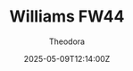 ---
title: "Williams FW44"
meta_title: ""
description: "Williams FW44 2022 by SP Mod for Assetto Corsa, ready to race!"
date: 2025-05-09T12:14:00Z
thumb: 4zLybj3
mainimage: 2BViSWU
cargallery: ["IeT8P6h"]
categories: ["Car"]
author: "Theodora"
tags: ["Williams", "F1", "Formula 1", "Formula", "R2R", "SP Mod", "2022", "England"]
draft: false
link: https://modsfire.com/e9VVPynQ93jy9uA
zipsize: 158 MB
manu: Williams
championship: Formula 1
country: England
year: 2022
class: Formula
drivetrain: RWD
engine: AMG F1 M13
power: "-- whp"
torque: "--"
mass: "715"
speed: "--"
accel: "- seconds"
gb: 8-speed
creator: SP Mod
version: "v2"
csp: "0.2.6"
carname: "Williams FW44"
folder: "f1_2022_fw44"
livery: "Included"
r2r: 1
host: ModsFire
---
